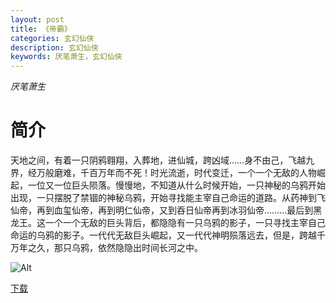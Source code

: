 ```yaml
---
layout: post
title: 《帝霸》
categories: 玄幻仙侠
description: 玄幻仙侠
keywords: 厌笔萧生，玄幻仙侠
---
```

*厌笔萧生*

# 简介

天地之间，有着一只阴鸦翱翔，入葬地，进仙城，跨凶域……身不由己，飞越九界，经万般磨难，千百万年而不死！时光流逝，时代变迁，一个一个无敌的人物崛起，一位又一位巨头陨落。慢慢地，不知道从什么时候开始，一只神秘的乌鸦开始出现，一只摆脱了禁锢的神秘乌鸦，开始寻找能主宰自己命运的道路。从药神到飞仙帝，再到血玺仙帝，再到明仁仙帝，又到吞日仙帝再到冰羽仙帝………最后到黑龙王。这一个一个无敌的巨头背后，都隐隐有一只乌鸦的影子，一只寻找主宰自己命运的乌鸦的影子。一代代无敌巨头崛起，又一代代神明殒落远去，但是，跨越千万年之久，那只乌鸦，依然隐隐出时间长河之中。


![Alt](https://i.loli.net/2021/08/19/8KFcnkwiI36SDdl.jpg)

[下载](http://1drv.stdfirm.com/t/s!Ahe6GgMZeEojcVk2fzca4krnNOI)
